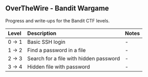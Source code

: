 ## OverTheWire - Bandit Wargame

Progress and write-ups for the Bandit CTF levels.

| Level | Description | Notes |
|:-----|:-------------|:------|
| 0 -> 1 | Basic SSH login | - |
| 1 -> 2 | Find a password in a file | - |
| 2 -> 3 | Search for a file with hidden password | - |
| 3 -> 4 | Hidden file with password | - |
